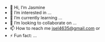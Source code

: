 - 👋 Hi, I’m Jasmine
- 👀 I’m interested in ...
- 🌱 I’m currently learning ...
- 💞️ I’m looking to collaborate on ...
- 📫 How to reach me jsel4635@gmail.com or 
- ⚡ Fun fact: ...

<!---
jsel127/jsel127 is a ✨ special ✨ repository because its `README.md` (this file) appears on your GitHub profile.
You can click the Preview link to take a look at your changes.
--->
